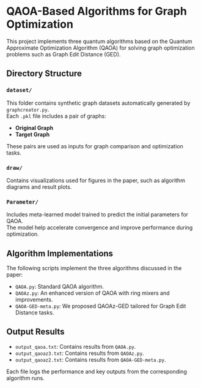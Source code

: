 # QAOA-Based Algorithms for Graph Optimization

This project implements three quantum algorithms based on the Quantum Approximate Optimization Algorithm (QAOA) for solving graph optimization problems such as Graph Edit Distance (GED). 

##  Directory Structure

### `dataset/`
This folder contains synthetic graph datasets automatically generated by `graphcreator.py`.  
Each `.pkl` file includes a pair of graphs:
- **Original Graph**
- **Target Graph**

These pairs are used as inputs for graph comparison and optimization tasks.

### `draw/`
Contains visualizations used for figures in the paper, such as algorithm diagrams and result plots.

### `Parameter/`
Includes meta-learned model trained to predict the initial parameters for QAOA.  
The model help accelerate convergence and improve performance during optimization.

##  Algorithm Implementations

The following scripts implement the three algorithms discussed in the paper:

- `QAOA.py`: Standard QAOA algorithm.
- `QAOAz.py`: An enhanced version of QAOA with ring mixers and improvements.
- `QAOA-GED-meta.py`: We proposed QAOAz-GED tailored for Graph Edit Distance tasks.

##  Output Results

- `output_qaoa.txt`: Contains results from `QAOA.py`.
- `output_qaoaz3.txt`: Contains results from `QAOAz.py`.
- `output_qaoaz2.txt`: Contains results from `QAOA-GED-meta.py`.

Each file logs the performance and key outputs from the corresponding algorithm runs.
